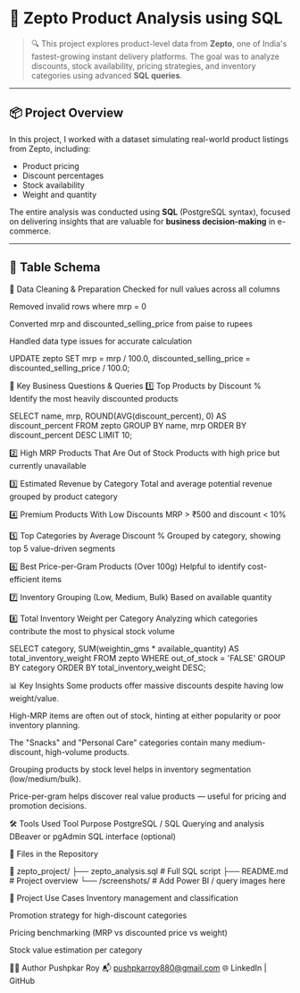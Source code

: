 # 🛒 Zepto Product Analysis using SQL

> 🔍 This project explores product-level data from **Zepto**, one of India's fastest-growing instant delivery platforms. The goal was to analyze discounts, stock availability, pricing strategies, and inventory categories using advanced **SQL queries**.



---

## 📦 Project Overview

In this project, I worked with a dataset simulating real-world product listings from Zepto, including:
- Product pricing
- Discount percentages
- Stock availability
- Weight and quantity

The entire analysis was conducted using **SQL** (PostgreSQL syntax), focused on delivering insights that are valuable for **business decision-making** in e-commerce.

---

## 🧾 Table Schema

🧼 Data Cleaning & Preparation
Checked for null values across all columns

Removed invalid rows where mrp = 0

Converted mrp and discounted_selling_price from paise to rupees

Handled data type issues for accurate calculation

UPDATE zepto
SET mrp = mrp / 100.0,
    discounted_selling_price = discounted_selling_price / 100.0;

🔎 Key Business Questions & Queries
1️⃣ Top Products by Discount %
Identify the most heavily discounted products

SELECT name, mrp, ROUND(AVG(discount_percent), 0) AS discount_percent
FROM zepto
GROUP BY name, mrp
ORDER BY discount_percent DESC
LIMIT 10;


2️⃣ High MRP Products That Are Out of Stock
Products with high price but currently unavailable

3️⃣ Estimated Revenue by Category
Total and average potential revenue grouped by product category

4️⃣ Premium Products With Low Discounts
MRP > ₹500 and discount < 10%

5️⃣ Top Categories by Average Discount %
Grouped by category, showing top 5 value-driven segments

6️⃣ Best Price-per-Gram Products (Over 100g)
Helpful to identify cost-efficient items

7️⃣ Inventory Grouping (Low, Medium, Bulk)
Based on available quantity

8️⃣ Total Inventory Weight per Category
Analyzing which categories contribute the most to physical stock volume

SELECT category, SUM(weightin_gms * available_quantity) AS total_inventory_weight
FROM zepto
WHERE out_of_stock = 'FALSE'
GROUP BY category
ORDER BY total_inventory_weight DESC;

📊 Key Insights
Some products offer massive discounts despite having low weight/value.

High-MRP items are often out of stock, hinting at either popularity or poor inventory planning.

The "Snacks" and "Personal Care" categories contain many medium-discount, high-volume products.

Grouping products by stock level helps in inventory segmentation (low/medium/bulk).

Price-per-gram helps discover real value products — useful for pricing and promotion decisions.

🛠️ Tools Used
Tool	Purpose
PostgreSQL / SQL	Querying and analysis
DBeaver or pgAdmin	SQL interface (optional)

📂 Files in the Repository

📁 zepto_project/
├── zepto_analysis.sql         # Full SQL script
├── README.md                  # Project overview
└── /screenshots/              # Add Power BI / query images here

🔗 Project Use Cases
Inventory management and classification

Promotion strategy for high-discount categories

Pricing benchmarking (MRP vs discounted price vs weight)

Stock value estimation per category

👨‍💻 Author
Pushpkar Roy
📬 pushpkarroy880@gmail.com
🌐 LinkedIn | GitHub



